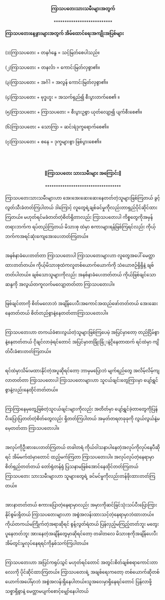 <h4 style="text-align:center">ကြာသပတေးသားသမီးများအတွက်</h4>
<p style="text-align:center">***************************</p>
<strong>ကြာသပတေးနေ့ဖွားများအတွက် အိမ်ထောင်ရေးအကျိုးအပြစ်များ</strong>
<br><br>

(၁)ကြာသပတေး + တနင်္ဂနွေ = သင့်မြတ်စေပါသည်။
<br><br>
(၂)ကြာသပတေး + တနင်္လာ = ကောင်းမြတ်လှစွာ၏။
<br><br>
(၃)ကြာသပတေး + အင်္ဂါ = အလွန် ကောင်းမြတ်လှစွာ၏။
<br><br>
(၄)ကြာသပတေး + ဗုဒ္ဓဟူး = အသက်ရှည်၍ စီးပွားတက်စေ၏ ။
<br><br>
(၅)ကြာသပတေး + ကြာသပတေး = စီးပွားဥစွာ ယုတ်လျော့၍ ပျက်စီးစေ၏။
<br><br>
(၆)ကြာသပတေး + သောကြာ = ဆင်းရဲဒုက္ခရောက်စေ၏။
<br><br>
(၇)ကြာသပတေး + စနေ = ဒုက္ခများစွာ ဖြစ်ပွားစေ၏။
<br><br>
<br><br>

<h4 style="text-align:center">🐁ကြာသပတေး သားသမီးများ အကြောင်း🐁</h4>
<p style="text-align:center">***********************************</p>


ကြာသပတေးသားသမီးများဟာ အေးအေးဆေးဆေးနေတတ်တဲ့သူများဖြစ်ကြတယ် ခွင့်လွတ်သီးခံတတ်ကြပါတယ် ဒါကြောင့် လူတွေရဲ့ချစ်ခင်မှုက်ိုလည်းတာရှည်ပိုင်ဆိုင်ထားကြတယ်။
မဟုတ်ရင်မခံတတ်တဲ့စိတ်ရှိတာလည်း ကြာသပတေးပါ ကိစ္စတွေကိုအမှန်တရားဘက်က ရပ်တည်ကြတယ် မိသားစု ထဲမှာ စကားများရန်ဖြစ်ကြရင်လည်း ကိုယ့်ဘက်ကအရင်ဆုံးကျေအေးပေးတတ်ကြတယ်။
<br><br>

အနစ်နာခံပေးတတ်တာ ကြာသပတေးပါ ကြာသပတေးများဟာ လူတွေအပေါ် မေတ္တာထားတတ်တယ်။ ကိုယ့်မိသားစုထဲကလူတစ်ယောက်ယောက်ကို သံယောဇဉ်ရှိရှိနဲ့ ချစ်တတ်ပါတယ်။
ချစ်သောသူများကိုလည်း အနစ်နာခံပေးတတ်တယ် ကိုယ်ဖြစ်ချင်သောဆန္ဒကို အလွယ်တကူလက်မလျော့တတ်တာ ကြာသပတေးပါ။
<br><br>

ဖြစ်ချင်တာကို စိတ်မလောဘဲ အချိန်ပေးပီးအကောင်အထည်ဖော်တတ်တယ် အေးဆေးနေတတ်တယ် စိတ်တည်စွာနဲ့နေတတ်တာကြာသပတေးပါ။
<br><br>

ကြာသပတေးဟာ တကယ်ခံစားလွယ်တဲ့သူများဖြစ်ကြပေမဲ့ အပြင်မှာတော့ တည်ငြိမ်စွာနဲ့နေတတ်တယ် ငိုချင်လာခဲ့ရင်တောင် အပြင်မှာတခြုံးခြံုးနဲ့ငိုနေတာထက် ရင်ထဲမှာ ကျိတ်ပီးခံစားတတ်ကြတယ်။
<br><br>

ရင်ထဲမှာသိမ်းမထားနိုင်တဲ့အပူဆိုရင်တော့ ဘာမှမပြောဘဲ မျက်ရည်တွေ အလိမ့်လိမ့်ကျလာတတ်တာ ကြာသပတေးပါ ကြာသပတေးများဟာ သူငယ်ချင်းတွေကြားမှာ ပျော်ရွှင်စွာနဲ့လည်းနေထိုင်တတ်တယ်။
<br><br>

ကြာကြာနေမှတွေ့ဖြစ်တဲ့သူငယ်ချင်းများကိုလည်း အတိတ်မှာ ပျော်ရွှင်ခဲ့တာတွေကိုပြန်ပီးပြောပြတတ်တဲ့စိတ်တွေလည်း ရှိတတ်ကြပါတယ် အမှတ်တရတခုခုကို လွယ်လွယ်နဲ့မမေ့တတ်တာ ကြာသပတေးပါ။
<br><br>

အလုပ်ကိုဦးစားပေးတတ်ကြတယ် တခါတရံ ကိုယ်ဝါသနာပါနေတဲ့အလုပ်ကိုလုပ်နေပီဆိုရင် အိမ်မက်ထဲမှာတောင် ထည့်မက်ကြတာ ကြာသပတေးပါ။
အလုပ်လုပ်တဲ့နေရာမှာ စိတ်ရှည်တတ်တယ် တော်ရုံတန်ရုံ ပြသနာမဖြစ်အောင်နေထိုင်တတ်ကြတယ် ကြာသပတေး သားသမီးများဟာ သူများတွေရဲ့ ခင်မင်မှုကိုလည်းတန်ဖိုးထားတတ်ကြတယ်။
<br><br>

အားနာတတ်တယ် စကားပြောတဲ့နေရာမှာလည်း အမှားကိုဆင်ခြင်သုံးသပ်ပီးပြောကြားနိုင်စွမ်းရှိတယ် ကြာသပတေးများဟာ အစွဲအလန်းထားသင့်တဲ့နေရာမှာဘဲထားတယ်။
ကိုယ်တကယ်မကြိုက်တဲ့အရာဆိုရင် စွန့်လွတ်ရဲတယ် ပြန်လှည့်မကြည့်တတ်ဘူး မတွေးပူနေတတ်ဘူး အားနေတဲ့အချိန်တွေမှာဆိုရင်တော့ တခါတလေ မိသားစုကိုအချိန်ပေးပီး အိမ်တွင်းမှုလုပ်နေရရင်ကိုနှစ်သက်ကြပါတယ်။
<br><br>

ကြာသပတေးဟာ အပြင်ကရုပ်သွင် မဟုတ်ရင်တောင် အတွင်းစိတ်ချစ်စရာကောင်းတာလေးကို ပိုင်ဆိုင်ထားကြတယ်။
ကြာသပတေးရဲ့ အချစ်ရေးကတော့ တစ်ယောက်ဆိုတစ်ယောက်အပေါ်မှာဘဲ အစွဲအလန်းရှိနေပါတယ်။သူအဝေးမှာရှိနေရင်တောင် ပြန်လာဖို့ သစ္စာရှိစွာနဲ့ မေတ္တာမပျက်စောင့်မျှော်နေပါတယ်